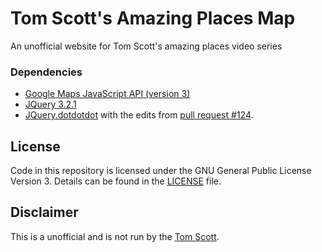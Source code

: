 # Tom Scott's Amazing Places Map
An unofficial website for Tom Scott's amazing places video series

### Dependencies
- [Google Maps JavaScript API (version 3)](https://developers.google.com/maps/documentation/javascript/)
- [JQuery 3.2.1](https://jquery.com/)
- [JQuery.dotdotdot](https://github.com/FrDH/jQuery.dotdotdot) with the edits from [pull request #124](https://github.com/FrDH/jQuery.dotdotdot/pull/124/files).

## License

Code in this repository is licensed under the GNU General Public License Version 3. Details can be found in the [LICENSE](LICENSE) file. 

## Disclaimer

This is a unofficial and is not run by the [Tom Scott](https://www.tomscott.com/).
